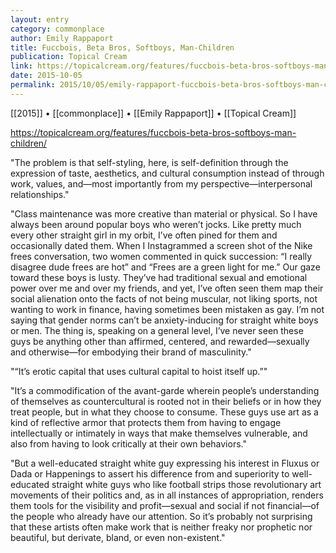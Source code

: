 ```yaml
---
layout: entry
category: commonplace
author: Emily Rappaport
title: Fuccbois, Beta Bros, Softboys, Man-Children
publication: Topical Cream
link: https://topicalcream.org/features/fuccbois-beta-bros-softboys-man-children/
date: 2015-10-05
permalink: 2015/10/05/emily-rappaport-fuccbois-beta-bros-softboys-man-children
---
```


[[2015]] • [[commonplace]] • [[Emily Rappaport]] • [[Topical Cream]]

https://topicalcream.org/features/fuccbois-beta-bros-softboys-man-children/

"The problem is that self-styling, here, is self-definition through the expression of taste, aesthetics, and cultural consumption instead of through work, values, and—most importantly from my perspective—interpersonal relationships."

"Class maintenance was more creative than material or physical. So I have always been around popular boys who weren’t jocks. Like pretty much every other straight girl in my orbit, I’ve often pined for them and occasionally dated them. When I Instagrammed a screen shot of the Nike frees conversation, two women commented in quick succession: “I really disagree dude frees are hot” and “Frees are a green light for me.” Our gaze toward these boys is lusty. They’ve had traditional sexual and emotional power over me and over my friends, and yet, I’ve often seen them map their social alienation onto the facts of not being muscular, not liking sports, not wanting to work in finance, having sometimes been mistaken as gay. I’m not saying that gender norms can’t be anxiety-inducing for straight white boys or men. The thing is, speaking on a general level, I’ve never seen these guys be anything other than affirmed, centered, and rewarded—sexually and otherwise—for embodying their brand of masculinity."

"“It’s erotic capital that uses cultural capital to hoist itself up.”"

"It’s a commodification of the avant-garde wherein people’s understanding of themselves as countercultural is rooted not in their beliefs or in how they treat people, but in what they choose to consume. These guys use art as a kind of reflective armor that protects them from having to engage intellectually or intimately in ways that make themselves vulnerable, and also from having to look critically at their own behaviors."

"But a well-educated straight white guy expressing his interest in Fluxus or Dada or Happenings to assert his difference from and superiority to well-educated straight white guys who like football strips those revolutionary art movements of their politics and, as in all instances of appropriation, renders them tools for the visibility and profit—sexual and social if not financial—of the people who already have our attention. So it’s probably not surprising that these artists often make work that is neither freaky nor prophetic nor beautiful, but derivate, bland, or even non-existent."